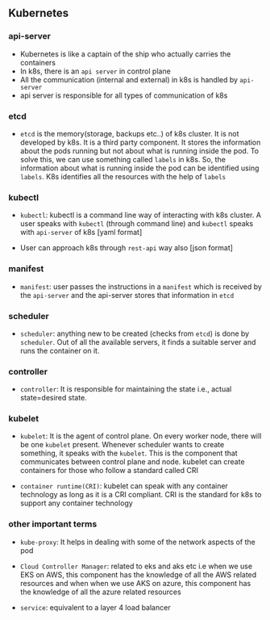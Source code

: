Kubernetes 
-----------

### api-server

* Kubernetes is like a captain of the ship who actually carries the containers
* In k8s, there is an `api server` in control plane  
* All the communication (internal and external) in k8s is handled by `api-server`
* api server is responsible for all types of communication of k8s

### etcd

* `etcd` is the memory(storage, backups etc..) of k8s cluster. It is not developed by k8s. It is a third party component. It stores the information about the pods running but not about what is running inside the pod. To solve this, we can use something called `labels` in k8s. So, the information about what is running inside the pod can be identified using `labels`. K8s identifies all the resources with the help of `labels`

### kubectl

* `kubectl`: kubectl is a command line way of interacting with k8s cluster. A user speaks with `kubectl` (through command line) and `kubectl` speaks with `api-server` of k8s [yaml format]

* User can approach k8s through `rest-api` way also [json format]

### manifest

* `manifest`: user passes the instructions in a `manifest` which is received by the `api-server` and the api-server stores that information in `etcd`

### scheduler

* `scheduler`: anything new to be created (checks from `etcd`) is done by `scheduler`. Out of all the available servers, it finds a suitable server and runs the container on it.

### controller

* `controller`: It is responsible for maintaining the state i.e., actual state=desired state.

### kubelet

* `kubelet`: It is the agent of control plane. On every worker node, there will be one `kubelet` present. Whenever scheduler wants to create something, it speaks with the `kubelet`. This is the component that communicates between control plane and node. kubelet can create containers for those who follow a standard called CRI

* `container runtime(CRI)`: kubelet can speak with any container technology as long as it is a CRI compliant. CRI is the standard for k8s to support any container technology

### other important terms

* `kube-proxy`: It helps in dealing with some of the network aspects of the pod

* `Cloud Controller Manager`: related to eks and aks etc i.e when we use EKS on AWS, this component has the knowledge of all the AWS related resources and when when we use AKS on azure, this component has the knowledge of all the azure related resources

* `service`: equivalent to a layer 4 load balancer
